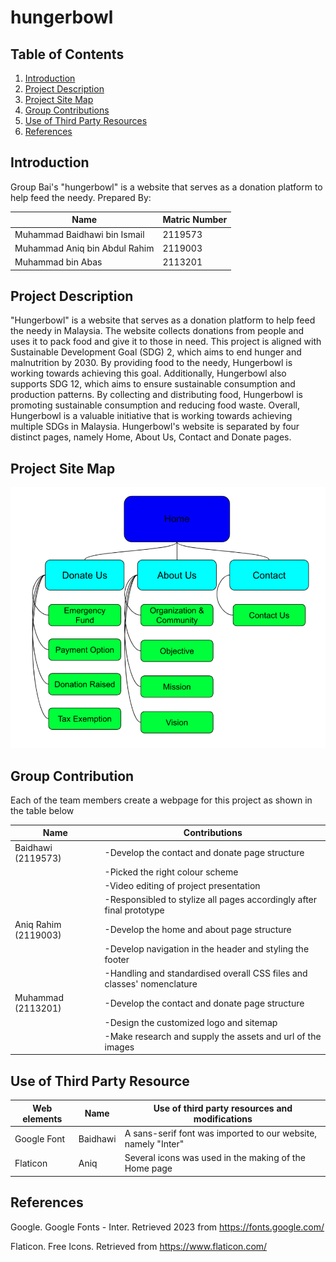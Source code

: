 # hungerbowl
## Table of Contents

  <ol>
    <li><a href="#introduction">Introduction</a></li>
    <li><a href="#project-description">Project Description</a></li>
    <li><a href="#project-site-map">Project Site Map</a></li>
    <li><a href="#group-contribution">Group Contributions</a></li>
    <li><a href="#use-of-third-party-resource">Use of Third Party Resources</a></li>
    <li><a href="#references">References</a></li>
  </ol>

## Introduction

Group Bai's "hungerbowl" is a website that serves as a donation platform to help feed the needy.
Prepared By:

| Name                                   | Matric Number |
|----------------------------------------|---------------|
| Muhammad Baidhawi bin Ismail           | 2119573       |
| Muhammad Aniq bin Abdul Rahim          | 2119003       |
| Muhammad bin Abas                      | 2113201       |

## Project Description
"Hungerbowl" is a website that serves as a donation platform to help feed the needy in Malaysia. The website collects donations from people and uses it to pack food and give it to those in need. This project is aligned with Sustainable Development Goal (SDG) 2, which aims to end hunger and malnutrition by 2030. By providing food to the needy, Hungerbowl is working towards achieving this goal. Additionally, Hungerbowl also supports SDG 12, which aims to ensure sustainable consumption and production patterns. By collecting and distributing food, Hungerbowl is promoting sustainable consumption and reducing food waste. Overall, Hungerbowl is a valuable initiative that is working towards achieving multiple SDGs in Malaysia. Hungerbowl's website is separated by four distinct pages, namely Home, About Us, Contact and Donate pages. 


## Project Site Map
![sitemap](https://github.com/p0pay/hungerbowl/blob/main/sitemap.png?raw=true)



## Group Contribution
Each of the team members create a webpage for this project as shown in the table below

| **Name**                | Contributions                                            |
|-------------------------|----------------------------------------------------------|
| Baidhawi (2119573)      | -Develop the contact and donate page structure  |            
|                         | -Picked the right colour scheme   |
|                         | -Video editing of project presentation  |
|                         | -Responsibled to stylize all pages accordingly after final prototype   |
| Aniq Rahim (2119003)    | -Develop the home and about page structure  |                      
|                         | -Develop navigation in the header and styling the footer   |
|                         | -Handling and standardised overall CSS files and classes' nomenclature   |
| Muhammad (2113201)      | -Develop the contact and donate page structure |
|                         | -Design the customized logo and sitemap
|                         | -Make research and supply the assets and url of the images   |

## Use of Third Party Resource

| Web elements  | Name               | Use of third party resources and modifications |
|---------------|--------------------|------------------------------------------------|
| Google Font   | Baidhawi           | A sans-serif font was imported to our website, namely "Inter" |
| Flaticon      | Aniq               | Several icons was used in the making of the Home page |

## References

Google. Google Fonts - Inter. Retrieved 2023 from https://fonts.google.com/

Flaticon. Free Icons. Retrieved from https://www.flaticon.com/
